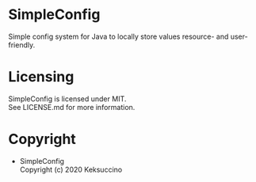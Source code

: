 # SimpleConfig
Simple config system for Java to locally store values resource- and user-friendly.

# Licensing
SimpleConfig is licensed under MIT.<br>
See LICENSE.md for more information.

# Copyright
- SimpleConfig<br>
Copyright (c) 2020 Keksuccino
